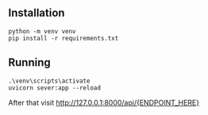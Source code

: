 ## Installation
```shell
python -m venv venv
pip install -r requirements.txt
```

## Running
```shell
.\venv\scripts\activate
uvicorn sever:app --reload
```

After that visit http://127.0.0.1:8000/api/{ENDPOINT_HERE}
